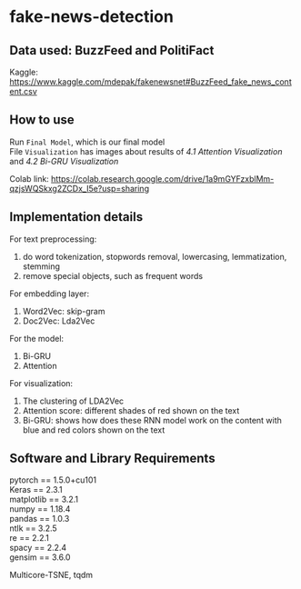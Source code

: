 # fake-news-detection

## Data used: BuzzFeed and PolitiFact

Kaggle: https://www.kaggle.com/mdepak/fakenewsnet#BuzzFeed_fake_news_content.csv <br>


## How to use
Run `Final Model`, which is our final model <br>
File `Visualization` has images about results of *4.1 Attention Visualization* and *4.2 Bi-GRU Visualization*

Colab link: https://colab.research.google.com/drive/1a9mGYFzxblMm-qzjsWQSkxg2ZCDx_I5e?usp=sharing

## Implementation details

For text preprocessing:
  1. do word tokenization, stopwords removal, lowercasing, lemmatization, stemming
  2. remove special objects, such as frequent words
  
For embedding layer:
  1. Word2Vec: skip-gram
  2. Doc2Vec: Lda2Vec
  
For the model:
  1. Bi-GRU
  2. Attention
  
For visualization:
  1. The clustering of LDA2Vec
  2. Attention score: different shades of red shown on the text
  3. Bi-GRU: shows how does these RNN model work on the content with blue and red colors shown on the text
 
## Software and Library Requirements
pytorch == 1.5.0+cu101 <br>
Keras == 2.3.1 <br>
matplotlib == 3.2.1 <br>
numpy == 1.18.4 <br>
pandas == 1.0.3 <br>
ntlk == 3.2.5 <br>
re == 2.2.1 <br>
spacy == 2.2.4 <br>
gensim == 3.6.0 <br>

Multicore-TSNE, tqdm <br>
